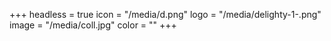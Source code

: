 +++
headless = true
icon = "/media/d.png"
logo = "/media/delighty-1-.png"
image = "/media/coll.jpg"
color = ""
+++
